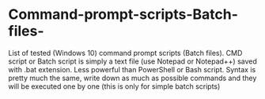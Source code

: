 # Command-prompt-scripts-Batch-files-
List of tested (Windows 10) command prompt scripts (Batch files).
CMD script or Batch script is simply a text file (use Notepad or Notepad++) saved with .bat extension. Less powerful than PowerShell or Bash script. Syntax is pretty much the same, write down as much as possible commands and they will be executed one by one (this is only for simple batch scripts)
